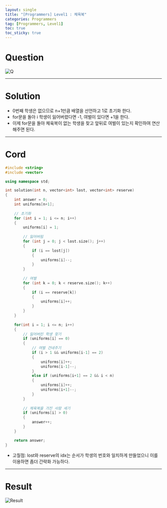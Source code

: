 ```yaml
---
layout: single
title: "[Programmers] Level1 : 체육복"
categories: Programmers
tag: [Programmers, Level1]
toc: true
toc_sticky: true
---
```



# Question
![Q](https://user-images.githubusercontent.com/97664446/194292343-84b6a35c-6bfd-4461-9f85-876e490feada.PNG)

***

# Solution
- 0번째 학생은 없으므로 n+1만큼 배열을 선언하고 1로 초기화 한다.
- for문을 돌아 i 학생이 잃어버렸다면 -1, 여벌이 있다면 +1을 한다.
- 이제 for문을 돌아 체육복이 없는 학생을 찾고 앞뒤로 여벌이 있는지 확인하여 연산해주면 된다.

***

# Cord
```c++
#include <string>
#include <vector>

using namespace std;

int solution(int n, vector<int> lost, vector<int> reserve) 
{
    int answer = 0;
    int uniforms[n+1];
    
    // 초기화
    for (int i = 1; i <= n; i++)
    {
        uniforms[i] = 1;
        
        // 잃어버림
        for (int j = 0; j < lost.size(); j++)
        {
            if (i == lost[j])
            {             
                uniforms[i]--;
            }
        }
        
        // 여벌
        for (int k = 0; k < reserve.size(); k++)
        {
            if (i == reserve[k])
            {
                uniforms[i]++;
            }
        }
    }        
    
    for(int i = 1; i <= n; i++)
    {
        // 잃어버린 학생 찾기
        if (uniforms[i] == 0)
        {
            // 여벌 건네주기
            if (i > 1 && uniforms[i-1] == 2)
            {
                uniforms[i]++;
                uniforms[i-1]--;
            }
            else if (uniforms[i+1] == 2 && i < n)
            {
                uniforms[i]++;
                uniforms[i+1]--;
            }
        }                
        
        // 체육복을 가진 사람 세기
        if (uniforms[i] > 0) 
        { 
            answer++; 
        }
    }

    return answer;
}
```

- 고칠점: lost와 reserve의 idx는 순서가 학생의 번호와 일치하게 만들었으니 이를 이용하면 좀더 간략화 가능하다.

***

# Result
![Result](https://user-images.githubusercontent.com/97664446/194292350-87fb8a2f-4dad-44d4-96e4-5b60c9f9861a.PNG)
